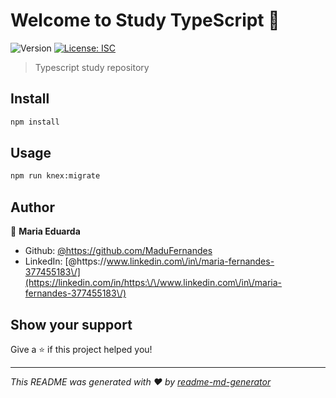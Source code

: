 # Welcome to Study TypeScript 👋
![Version](https://img.shields.io/badge/version-1.0.0-blue.svg?cacheSeconds=2592000)
[![License: ISC](https://img.shields.io/badge/License-ISC-yellow.svg)](#)

> Typescript study repository

## Install

```sh
npm install
```

## Usage

```sh
npm run knex:migrate
```

## Author

👤 **Maria Eduarda**

* Github: [@https:\/\/github.com\/MaduFernandes](https://github.com/https:\/\/github.com\/MaduFernandes)
* LinkedIn: [@https:\/\/www.linkedin.com\/in\/maria-fernandes-377455183\/](https://linkedin.com/in/https:\/\/www.linkedin.com\/in\/maria-fernandes-377455183\/)

## Show your support

Give a ⭐️ if this project helped you!


***
_This README was generated with ❤️ by [readme-md-generator](https://github.com/kefranabg/readme-md-generator)_